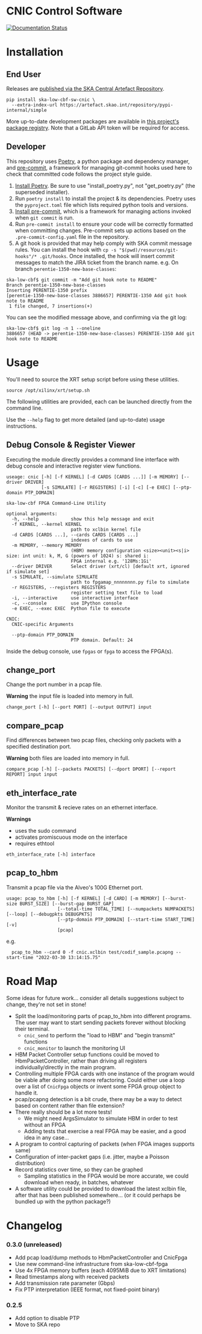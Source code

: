 # CNIC Control Software

[![Documentation Status](https://readthedocs.org/projects/ska-telescope-ska-low-cbf-sw-cnic/badge/?version=latest)](https://ska-telescope-ska-low-cbf-sw-cnic.readthedocs.io/en/latest/?badge=latest)

# Installation

## End User
Releases are [published via the SKA Central Artefact Repository](https://artefact.skao.int).

```console
pip install ska-low-cbf-sw-cnic \
  --extra-index-url https://artefact.skao.int/repository/pypi-internal/simple
```

More up-to-date development packages are available in
[this project's package registry](https://gitlab.com/ska-telescope/low-cbf/ska-low-cbf-sw-cnic/-/packages).
Note that a GitLab API token will be required for access.

## Developer

This repository uses [Poetry](https://python-poetry.org/), a python package
and dependency manager, and [pre-commit](https://pre-commit.com/), a framework
for managing git-commit hooks used here to check that committed code follows
the project style guide.

1. [Install Poetry](https://python-poetry.org/docs/#installation). Be sure to
use "install\_poetry.py", not "get\_poetry.py" (the superseded installer).
2. Run `poetry install` to install the project & its dependencies. Poetry
uses the `pyproject.toml` file which lists required python tools and versions.
3. [Install pre-commit](https://pre-commit.com/), which is a framework for
managing actions invoked when `git commit` is run.
4. Run `pre-commit install` to ensure your code will be correctly formatted
when committing changes. Pre-commit sets up actions based on the
`.pre-commit-config.yaml` file in the repository.
5. A git hook is provided that may help comply with SKA commit message rules.
You can install the hook with `cp -s "$(pwd)/resources/git-hooks"/* .git/hooks`.
Once installed, the hook will insert commit messages to match the JIRA ticket
from the branch name.
e.g. On branch `perentie-1350-new-base-classes`:
```console
ska-low-cbf$ git commit -m "Add git hook note to README"
Branch perentie-1350-new-base-classes
Inserting PERENTIE-1350 prefix
[perentie-1350-new-base-classes 3886657] PERENTIE-1350 Add git hook note to README
 1 file changed, 7 insertions(+)
```
You can see the modified message above, and confirming via the git log:
```console
ska-low-cbf$ git log -n 1 --oneline
3886657 (HEAD -> perentie-1350-new-base-classes) PERENTIE-1350 Add git hook note to README
```

# Usage

You'll need to source the XRT setup script before using these utilities.
```console
source /opt/xilinx/xrt/setup.sh
```

The following utilities are provided, each can be launched directly from the
command line.

Use the `--help` flag to get more detailed (and up-to-date) usage instructions.

## Debug Console & Register Viewer

Executing the module directly provides a command line interface with debug
console and interactive register view functions.

```console
useage: cnic [-h] [-f KERNEL] [-d CARDS [CARDS ...]] [-m MEMORY] [--driver DRIVER]
             [-s SIMULATE] [-r REGISTERS] [-i] [-c] [-e EXEC] [--ptp-domain PTP_DOMAIN]

ska-low-cbf FPGA Command-Line Utility

optional arguments:
  -h, --help            show this help message and exit
  -f KERNEL, --kernel KERNEL
                        path to xclbin kernel file
  -d CARDS [CARDS ...], --cards CARDS [CARDS ...]
                        indexes of cards to use
  -m MEMORY, --memory MEMORY
                        (HBM) memory configuration <size><unit><s|i> size: int unit: k, M, G (powers of 1024) s: shared i:
                        FPGA internal e.g. '128Ms:1Gi'
  --driver DRIVER       Select driver (xrt/cl) [default xrt, ignored if simulate set]
  -s SIMULATE, --simulate SIMULATE
                        path to fpgamap_nnnnnnnn.py file to simulate
  -r REGISTERS, --registers REGISTERS
                        register setting text file to load
  -i, --interactive     use interactive interface
  -c, --console         use IPython console
  -e EXEC, --exec EXEC  Python file to execute

CNIC:
  CNIC-specific Arguments

  --ptp-domain PTP_DOMAIN
                        PTP domain. Default: 24
```

Inside the debug console, use `fpgas` or `fpga` to access the FPGA(s).

## change\_port
Change the port number in a pcap file.

**Warning** the input file is loaded into memory in full.

```console
change_port [-h] [--port PORT] [--output OUTPUT] input
```

## compare\_pcap
Find differences between two pcap files, checking only packets with a specified
destination port.

**Warning** both files are loaded into memory in full.

```console
compare_pcap [-h] [--packets PACKETS] [--dport DPORT] [--report REPORT] input input
```

## eth\_interface\_rate

Monitor the transmit & recieve rates on an ethernet interface.

**Warnings**
* uses the sudo command
* activates promiscuous mode on the interface
* requires ethtool

```console
eth_interface_rate [-h] interface
```

## pcap\_to\_hbm

Transmit a pcap file via the Alveo's 100G Ethernet port.

```console
usage: pcap_to_hbm [-h] [-f KERNEL] [-d CARD] [-m MEMORY] [--burst-size BURST_SIZE] [--burst-gap BURST_GAP]
                   [--total-time TOTAL_TIME] [--numpackets NUMPACKETS] [--loop] [--debugpkts DEBUGPKTS]
                   [--ptp-domain PTP_DOMAIN] [--start-time START_TIME] [-v]
                   [pcap]
```
e.g.
```console
  pcap_to_hbm --card 0 -f cnic.xclbin test/codif_sample.pcapng --start-time "2022-03-30 13:14:15.75"
```
# Road Map

Some ideas for future work... consider all details suggestions subject to change,
they're not set in stone!

* Split the load/monitoring parts of pcap\_to\_hbm into different programs.
The user may want to start sending packets forever without blocking their terminal.
  * `cnic_send` to perform the "load to HBM" and "begin transmit" functions
  * `cnic_monitor` to launch the monitoring UI
* HBM Packet Controller setup functions could be moved to HbmPacketController,
rather than driving all registers individually/directly in the main program.
* Controlling multiple FPGA cards with one instance of the program would be
viable after doing some more refactoring. Could either use a loop over a list
of `CnicFpga` objects or invent some FPGA group object to handle it.
* pcap/pcapng detection is a bit crude, there may be a way to detect based on content
rather than file extension?
* There really should be a lot more tests!
  * We might need ArgsSimulator to simulate HBM in order to test without an FPGA
  * Adding tests that exercise a real FPGA may be easier, and a good idea in any case...
* A program to control capturing of packets (when FPGA images supports same)
* Configuration of inter-packet gaps (i.e. jitter, maybe a Poisson distribution)
* Record statistics over time, so they can be graphed
  * Sampling statistics in the FPGA would be more accurate, we could download
when ready, in batches, whatever
* A software utility could be provided to download the latest xclbin file,
after that has been published somewhere... (or it could perhaps be bundled up
with the python package?)

# Changelog
### 0.3.0 (unreleased)
- Add pcap load/dump methods to HbmPacketController and CnicFpga
- Use new command-line infrastructure from ska-low-cbf-fpga
- Use 4x FPGA memory buffers (each 4095MiB due to XRT limitations)
- Read timestamps along with received packets
- Add transmission rate parameter (Gbps)
- Fix PTP interpretation (IEEE format, not fixed-point binary)
### 0.2.5
- Add option to disable PTP
- Move to SKA repo
